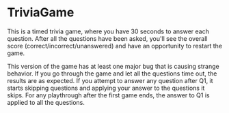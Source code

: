 # TriviaGame

This is a timed trivia game, where you have 30 seconds to answer each question. After all the questions have been asked, you'll see the overall score (correct/incorrect/unanswered) and have an opportunity to restart the game.

This version of the game has at least one major bug that is causing strange behavior. If you go through the game and let all the questions time out, the results are as expected. If you attempt to answer any question after Q1, it starts skipping questions and applying your answer to the questions it skips. For any playthrough after the first game ends, the answer to Q1 is applied to all the questions.
